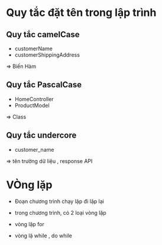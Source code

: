 # Quy tắc đặt tên trong lập trình

## Quy tắc camelCase

- customerName
- customerShippingAddress

=> Biến Hàm

## Quy tắc PascalCase

- HomeController
- ProductModel

=> Class

## Quy tắc undercore

- customer_name

=> tên trường dữ liệu , response API

# VÒng lặp

- Đoạn chương trình chạy lặp đi lặp lại
- trong chương trình, có 2 loại vòng lặp

- vòng lặp for
- vòng lặ while , do while
